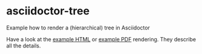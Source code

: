 # asciidoctor-tree
Example how to render a (hierarchical) tree in Asciidoctor

Have a look at the 
[example HTML](https://nikostotz.de/blog/tree-in-asciidoctor.html)
or
[example PDF](https://nikostotz.de/blog/tree-in-asciidoctor.pdf)
rendering.
They describe all the details.
